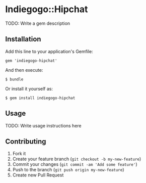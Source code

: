 # Indiegogo::Hipchat

TODO: Write a gem description

## Installation

Add this line to your application's Gemfile:

    gem 'indiegogo-hipchat'

And then execute:

    $ bundle

Or install it yourself as:

    $ gem install indiegogo-hipchat

## Usage

TODO: Write usage instructions here

## Contributing

1. Fork it
2. Create your feature branch (`git checkout -b my-new-feature`)
3. Commit your changes (`git commit -am 'Add some feature'`)
4. Push to the branch (`git push origin my-new-feature`)
5. Create new Pull Request
